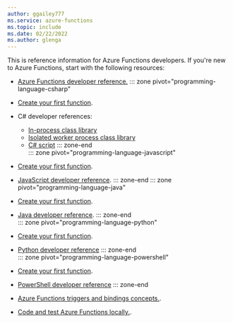 ```yaml
---
author: ggailey777
ms.service: azure-functions
ms.topic: include
ms.date: 02/22/2022
ms.author: glenga
---
```


This is reference information for Azure Functions developers. If you're new to Azure Functions, start with the following resources:

* [Azure Functions developer reference.](../articles/azure-functions/functions-reference.md)
::: zone pivot="programming-language-csharp"
* [Create your first function](../articles/azure-functions/create-first-function-vs-code-csharp.md).

* C# developer references:
    * [In-process class library](../articles/azure-functions/functions-dotnet-class-library.md)
    * [Isolated worker process class library](../articles/azure-functions/dotnet-isolated-process-guide.md)
    * [C# script](../articles/azure-functions/functions-reference-csharp.md)
::: zone-end  
::: zone pivot="programming-language-javascript"  
* [Create your first function](../articles/azure-functions/create-first-function-vs-code-node.md). 

* [JavaScript developer reference](../articles/azure-functions/functions-reference-node.md).
::: zone-end
::: zone pivot="programming-language-java"
* [Create your first function](../articles/azure-functions/create-first-function-cli-java.md).

* [Java developer reference](../articles/azure-functions/functions-reference-java.md).
::: zone-end  
::: zone pivot="programming-language-python"  
* [Create your first function](../articles/azure-functions/create-first-function-vs-code-python.md).

* [Python developer reference](../articles/azure-functions/functions-reference-python.md)
::: zone-end  
::: zone pivot="programming-language-powershell"
* [Create your first function](../articles/azure-functions/create-first-function-vs-code-powershell.md).

* [PowerShell developer reference](../articles/azure-functions/functions-reference-powershell.md)
::: zone-end 
* [Azure Functions triggers and bindings concepts.](../articles/azure-functions/functions-triggers-bindings.md).

* [Code and test Azure Functions locally.](../articles/azure-functions/functions-develop-local.md).